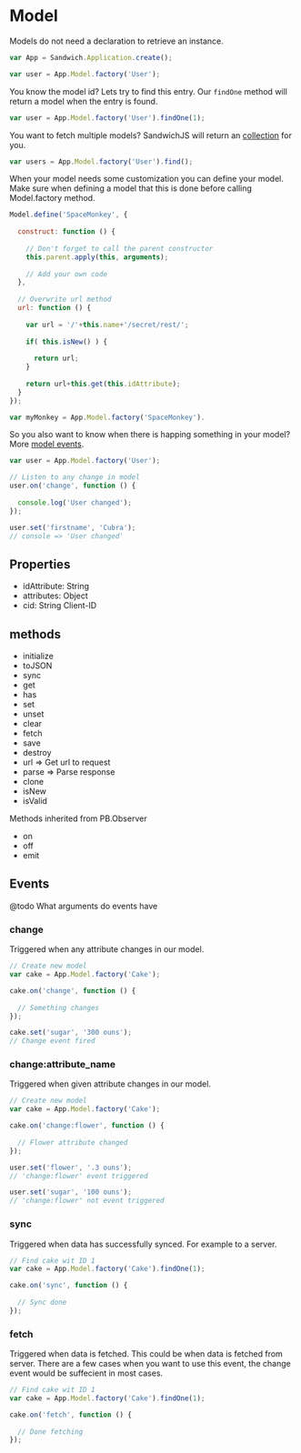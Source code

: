 # Model

Models do not need a declaration to retrieve an instance.
~~~js
var App = Sandwich.Application.create();

var user = App.Model.factory('User');
~~~

You know the model id? Lets try to find this entry. Our `findOne` method will return a model when the entry is found.
~~~js
var user = App.Model.factory('User').findOne(1);
~~~

You want to fetch multiple models? SandwichJS will return an [collection](/docs/collection.md) for you.
~~~js
var users = App.Model.factory('User').find();
~~~

When your model needs some customization you can define your model. Make sure when defining a model that this is done before calling Model.factory method.

~~~js
Model.define('SpaceMonkey', {
  
  construct: function () {
    
    // Don't forget to call the parent constructor
    this.parent.apply(this, arguments);
    
    // Add your own code
  },
  
  // Overwrite url method
  url: function () {
    
    var url = '/'+this.name+'/secret/rest/';
    
    if( this.isNew() ) {
      
      return url;
    }
    
    return url+this.get(this.idAttribute);
  }
});

var myMonkey = App.Model.factory('SpaceMonkey').
~~~

So you also want to know when there is happing something in your model? More [model events](#events).
~~~js
var user = App.Model.factory('User');

// Listen to any change in model
user.on('change', function () {
  
  console.log('User changed');
});

user.set('firstname', 'Cubra');
// console => 'User changed'
~~~

## Properties
* idAttribute: String
* attributes: Object
* cid: String Client-ID


## methods
* initialize
* toJSON
* sync
* get
* has
* set
* unset
* clear
* fetch
* save
* destroy
* url => Get url to request
* parse => Parse response
* clone
* isNew
* isValid

Methods inherited from PB.Observer
* on
* off
* emit


## Events

@todo What arguments do events have

### change

Triggered when any attribute changes in our model.

~~~js
// Create new model
var cake = App.Model.factory('Cake');

cake.on('change', function () {
  
  // Something changes
});

cake.set('sugar', '300 ouns');
// Change event fired
~~~

### change:attribute_name

Triggered when given attribute changes in our model.

~~~js
// Create new model
var cake = App.Model.factory('Cake');

cake.on('change:flower', function () {
  
  // Flower attribute changed
});

user.set('flower', '.3 ouns');
// 'change:flower' event triggered

user.set('sugar', '100 ouns');
// 'change:flower' not event triggered
~~~

### sync

Triggered when data has successfully synced. For example to a server.

~~~js
// Find cake wit ID 1
var cake = App.Model.factory('Cake').findOne(1);

cake.on('sync', function () {
  
  // Sync done
});
~~~

### fetch

Triggered when data is fetched. This could be when data is fetched from server.
There are a few cases when you want to use this event, the change event would be suffecient in most cases.

~~~js
// Find cake wit ID 1
var cake = App.Model.factory('Cake').findOne(1);

cake.on('fetch', function () {
  
  // Done fetching
});
~~~
